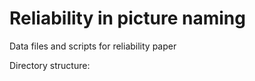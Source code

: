 # Reliability in picture naming

Data files and scripts for reliability paper

Directory structure: 
